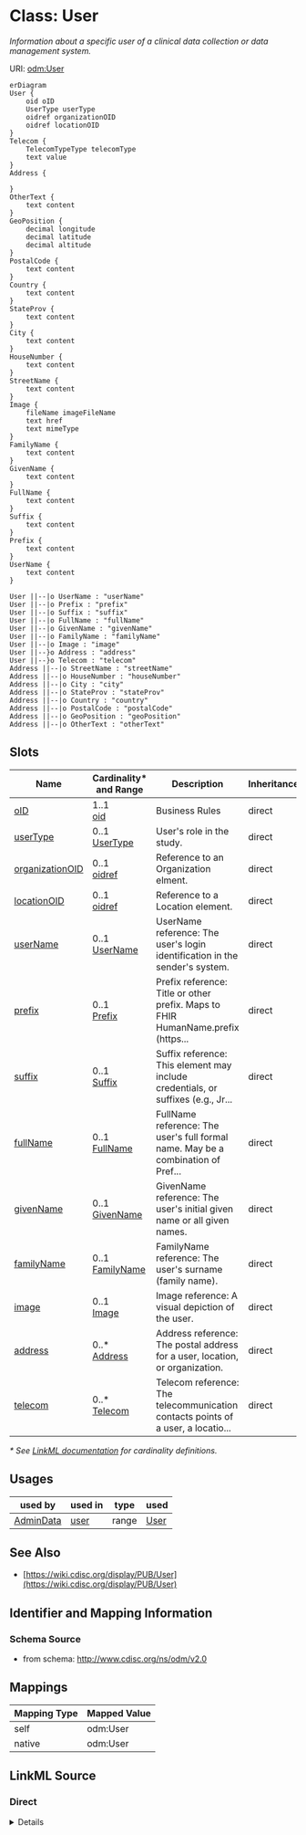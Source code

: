 # Class: User

_Information about a specific user of a clinical data collection or data management system._




URI: [odm:User](http://www.cdisc.org/ns/odm/v2.0/User)


```mermaid
erDiagram
User {
    oid oID  
    UserType userType  
    oidref organizationOID  
    oidref locationOID  
}
Telecom {
    TelecomTypeType telecomType  
    text value  
}
Address {

}
OtherText {
    text content  
}
GeoPosition {
    decimal longitude  
    decimal latitude  
    decimal altitude  
}
PostalCode {
    text content  
}
Country {
    text content  
}
StateProv {
    text content  
}
City {
    text content  
}
HouseNumber {
    text content  
}
StreetName {
    text content  
}
Image {
    fileName imageFileName  
    text href  
    text mimeType  
}
FamilyName {
    text content  
}
GivenName {
    text content  
}
FullName {
    text content  
}
Suffix {
    text content  
}
Prefix {
    text content  
}
UserName {
    text content  
}

User ||--|o UserName : "userName"
User ||--|o Prefix : "prefix"
User ||--|o Suffix : "suffix"
User ||--|o FullName : "fullName"
User ||--|o GivenName : "givenName"
User ||--|o FamilyName : "familyName"
User ||--|o Image : "image"
User ||--}o Address : "address"
User ||--}o Telecom : "telecom"
Address ||--|o StreetName : "streetName"
Address ||--|o HouseNumber : "houseNumber"
Address ||--|o City : "city"
Address ||--|o StateProv : "stateProv"
Address ||--|o Country : "country"
Address ||--|o PostalCode : "postalCode"
Address ||--|o GeoPosition : "geoPosition"
Address ||--|o OtherText : "otherText"

```



<!-- no inheritance hierarchy -->


## Slots

| Name | Cardinality* and Range | Description | Inheritance |
| ---  | --- | --- | --- |
| [oID](oID.md) | 1..1 <br/> [oid](oid.md) | Business Rules | direct |
| [userType](userType.md) | 0..1 <br/> [UserType](UserType.md) | User's role in the study. | direct |
| [organizationOID](organizationOID.md) | 0..1 <br/> [oidref](oidref.md) | Reference to an Organization elment. | direct |
| [locationOID](locationOID.md) | 0..1 <br/> [oidref](oidref.md) | Reference to a Location element. | direct |
| [userName](userName.md) | 0..1 <br/> [UserName](UserName.md) | UserName reference: The user's login identification in the sender's system. | direct |
| [prefix](prefix.md) | 0..1 <br/> [Prefix](Prefix.md) | Prefix reference: Title or other prefix. Maps to FHIR HumanName.prefix (https... | direct |
| [suffix](suffix.md) | 0..1 <br/> [Suffix](Suffix.md) | Suffix reference: This element may include credentials, or suffixes (e.g., Jr... | direct |
| [fullName](fullName.md) | 0..1 <br/> [FullName](FullName.md) | FullName reference: The user's full formal name. May be a combination of Pref... | direct |
| [givenName](givenName.md) | 0..1 <br/> [GivenName](GivenName.md) | GivenName reference: The user's initial given name or all given names. | direct |
| [familyName](familyName.md) | 0..1 <br/> [FamilyName](FamilyName.md) | FamilyName reference: The user's surname (family name). | direct |
| [image](image.md) | 0..1 <br/> [Image](Image.md) | Image reference: A visual depiction of the user. | direct |
| [address](address.md) | 0..* <br/> [Address](Address.md) | Address reference: The postal address for a user, location, or organization. | direct |
| [telecom](telecom.md) | 0..* <br/> [Telecom](Telecom.md) | Telecom reference: The telecommunication contacts points of a user, a locatio... | direct |

_* See [LinkML documentation](https://linkml.io/linkml/schemas/slots.html#slot-cardinality) for cardinality definitions._




## Usages

| used by | used in | type | used |
| ---  | --- | --- | --- |
| [AdminData](AdminData.md) | [user](user.md) | range | [User](User.md) |






## See Also

* [https://wiki.cdisc.org/display/PUB/User](https://wiki.cdisc.org/display/PUB/User)

## Identifier and Mapping Information







### Schema Source


* from schema: http://www.cdisc.org/ns/odm/v2.0





## Mappings

| Mapping Type | Mapped Value |
| ---  | ---  |
| self | odm:User |
| native | odm:User |





## LinkML Source

<!-- TODO: investigate https://stackoverflow.com/questions/37606292/how-to-create-tabbed-code-blocks-in-mkdocs-or-sphinx -->

### Direct

<details>
```yaml
name: User
description: Information about a specific user of a clinical data collection or data
  management system.
from_schema: http://www.cdisc.org/ns/odm/v2.0
see_also:
- https://wiki.cdisc.org/display/PUB/User
rank: 1000
slots:
- oID
- userType
- organizationOID
- locationOID
- userName
- prefix
- suffix
- fullName
- givenName
- familyName
- image
- address
- telecom
slot_usage:
  oID:
    name: oID
    description: Business Rules
    comments:
    - 'Required

      range: oid

      For each UserRef/@UserOID value in an AuditRecord or Signature element in the
      Clinical Data there must be a User element with a matching OID attribute.'
    domain_of:
    - Study
    - MetaDataVersion
    - Standard
    - ValueListDef
    - WhereClauseDef
    - StudyEventGroupDef
    - StudyEventDef
    - ItemGroupDef
    - ItemDef
    - CodeList
    - MethodDef
    - ConditionDef
    - CommentDef
    - StudyIndication
    - StudyIntervention
    - StudyObjective
    - StudyEndPoint
    - StudyTargetPopulation
    - StudyEstimand
    - Arm
    - Epoch
    - StudyParameter
    - StudyTiming
    - TransitionTimingConstraint
    - AbsoluteTimingConstraint
    - RelativeTimingConstraint
    - DurationTimingConstraint
    - WorkflowDef
    - Transition
    - Branching
    - Criterion
    - User
    - Organization
    - Location
    - SignatureDef
    - Query
    range: oid
    required: true
  userType:
    name: userType
    description: User's role in the study.
    comments:
    - 'Optional

      enum values: (Sponsor | Investigator | Subject | Monitor | Data analyst | Care
      provider | Assessor | Lab | Other)

      A user can be a member of more than one organization, work or enter data at
      different locations. For studies that include patient reported outcomes, the
      user may be a study subject and/or their care-giver.'
    domain_of:
    - User
    range: UserType
  organizationOID:
    name: organizationOID
    description: Reference to an Organization elment.
    comments:
    - 'Optional

      range: oidref

      Must match the OID attribute for an OrganizationDef element within this AdminData
      element.'
    domain_of:
    - User
    - Location
    range: oidref
  locationOID:
    name: locationOID
    description: Reference to a Location element.
    comments:
    - 'Optional

      range: oidref

      Must match the OID attribute for an OrganizationDef element within this AdminData
      element.'
    domain_of:
    - User
    - Organization
    - SiteRef
    - LocationRef
    range: oidref
  userName:
    name: userName
    domain_of:
    - User
    range: UserName
    maximum_cardinality: 1
  prefix:
    name: prefix
    domain_of:
    - User
    range: Prefix
    maximum_cardinality: 1
  suffix:
    name: suffix
    domain_of:
    - User
    range: Suffix
    maximum_cardinality: 1
  fullName:
    name: fullName
    domain_of:
    - User
    range: FullName
    maximum_cardinality: 1
  givenName:
    name: givenName
    domain_of:
    - User
    range: GivenName
    maximum_cardinality: 1
  familyName:
    name: familyName
    domain_of:
    - User
    range: FamilyName
    maximum_cardinality: 1
  image:
    name: image
    domain_of:
    - User
    range: Image
    maximum_cardinality: 1
  address:
    name: address
    multivalued: true
    domain_of:
    - User
    - Organization
    - Location
    range: Address
    inlined: true
    inlined_as_list: true
  telecom:
    name: telecom
    multivalued: true
    domain_of:
    - User
    - Organization
    - Location
    range: Telecom
    inlined: true
    inlined_as_list: true
class_uri: odm:User

```
</details>

### Induced

<details>
```yaml
name: User
description: Information about a specific user of a clinical data collection or data
  management system.
from_schema: http://www.cdisc.org/ns/odm/v2.0
see_also:
- https://wiki.cdisc.org/display/PUB/User
rank: 1000
slot_usage:
  oID:
    name: oID
    description: Business Rules
    comments:
    - 'Required

      range: oid

      For each UserRef/@UserOID value in an AuditRecord or Signature element in the
      Clinical Data there must be a User element with a matching OID attribute.'
    domain_of:
    - Study
    - MetaDataVersion
    - Standard
    - ValueListDef
    - WhereClauseDef
    - StudyEventGroupDef
    - StudyEventDef
    - ItemGroupDef
    - ItemDef
    - CodeList
    - MethodDef
    - ConditionDef
    - CommentDef
    - StudyIndication
    - StudyIntervention
    - StudyObjective
    - StudyEndPoint
    - StudyTargetPopulation
    - StudyEstimand
    - Arm
    - Epoch
    - StudyParameter
    - StudyTiming
    - TransitionTimingConstraint
    - AbsoluteTimingConstraint
    - RelativeTimingConstraint
    - DurationTimingConstraint
    - WorkflowDef
    - Transition
    - Branching
    - Criterion
    - User
    - Organization
    - Location
    - SignatureDef
    - Query
    range: oid
    required: true
  userType:
    name: userType
    description: User's role in the study.
    comments:
    - 'Optional

      enum values: (Sponsor | Investigator | Subject | Monitor | Data analyst | Care
      provider | Assessor | Lab | Other)

      A user can be a member of more than one organization, work or enter data at
      different locations. For studies that include patient reported outcomes, the
      user may be a study subject and/or their care-giver.'
    domain_of:
    - User
    range: UserType
  organizationOID:
    name: organizationOID
    description: Reference to an Organization elment.
    comments:
    - 'Optional

      range: oidref

      Must match the OID attribute for an OrganizationDef element within this AdminData
      element.'
    domain_of:
    - User
    - Location
    range: oidref
  locationOID:
    name: locationOID
    description: Reference to a Location element.
    comments:
    - 'Optional

      range: oidref

      Must match the OID attribute for an OrganizationDef element within this AdminData
      element.'
    domain_of:
    - User
    - Organization
    - SiteRef
    - LocationRef
    range: oidref
  userName:
    name: userName
    domain_of:
    - User
    range: UserName
    maximum_cardinality: 1
  prefix:
    name: prefix
    domain_of:
    - User
    range: Prefix
    maximum_cardinality: 1
  suffix:
    name: suffix
    domain_of:
    - User
    range: Suffix
    maximum_cardinality: 1
  fullName:
    name: fullName
    domain_of:
    - User
    range: FullName
    maximum_cardinality: 1
  givenName:
    name: givenName
    domain_of:
    - User
    range: GivenName
    maximum_cardinality: 1
  familyName:
    name: familyName
    domain_of:
    - User
    range: FamilyName
    maximum_cardinality: 1
  image:
    name: image
    domain_of:
    - User
    range: Image
    maximum_cardinality: 1
  address:
    name: address
    multivalued: true
    domain_of:
    - User
    - Organization
    - Location
    range: Address
    inlined: true
    inlined_as_list: true
  telecom:
    name: telecom
    multivalued: true
    domain_of:
    - User
    - Organization
    - Location
    range: Telecom
    inlined: true
    inlined_as_list: true
attributes:
  oID:
    name: oID
    description: Business Rules
    comments:
    - 'Required

      range: oid

      For each UserRef/@UserOID value in an AuditRecord or Signature element in the
      Clinical Data there must be a User element with a matching OID attribute.'
    from_schema: http://www.cdisc.org/ns/odm/v2.0
    rank: 1000
    identifier: true
    alias: oID
    owner: User
    domain_of:
    - Study
    - MetaDataVersion
    - Standard
    - ValueListDef
    - WhereClauseDef
    - StudyEventGroupDef
    - StudyEventDef
    - ItemGroupDef
    - ItemDef
    - CodeList
    - MethodDef
    - ConditionDef
    - CommentDef
    - StudyIndication
    - StudyIntervention
    - StudyObjective
    - StudyEndPoint
    - StudyTargetPopulation
    - StudyEstimand
    - Arm
    - Epoch
    - StudyParameter
    - StudyTiming
    - TransitionTimingConstraint
    - AbsoluteTimingConstraint
    - RelativeTimingConstraint
    - DurationTimingConstraint
    - WorkflowDef
    - Transition
    - Branching
    - Criterion
    - User
    - Organization
    - Location
    - SignatureDef
    - Query
    range: oid
    required: true
  userType:
    name: userType
    description: User's role in the study.
    comments:
    - 'Optional

      enum values: (Sponsor | Investigator | Subject | Monitor | Data analyst | Care
      provider | Assessor | Lab | Other)

      A user can be a member of more than one organization, work or enter data at
      different locations. For studies that include patient reported outcomes, the
      user may be a study subject and/or their care-giver.'
    from_schema: http://www.cdisc.org/ns/odm/v2.0
    rank: 1000
    alias: userType
    owner: User
    domain_of:
    - User
    range: UserType
  organizationOID:
    name: organizationOID
    description: Reference to an Organization elment.
    comments:
    - 'Optional

      range: oidref

      Must match the OID attribute for an OrganizationDef element within this AdminData
      element.'
    from_schema: http://www.cdisc.org/ns/odm/v2.0
    rank: 1000
    alias: organizationOID
    owner: User
    domain_of:
    - User
    - Location
    range: oidref
  locationOID:
    name: locationOID
    description: Reference to a Location element.
    comments:
    - 'Optional

      range: oidref

      Must match the OID attribute for an OrganizationDef element within this AdminData
      element.'
    from_schema: http://www.cdisc.org/ns/odm/v2.0
    rank: 1000
    alias: locationOID
    owner: User
    domain_of:
    - User
    - Organization
    - SiteRef
    - LocationRef
    range: oidref
  userName:
    name: userName
    description: 'UserName reference: The user''s login identification in the sender''s
      system.'
    from_schema: http://www.cdisc.org/ns/odm/v2.0
    rank: 1000
    identifier: false
    alias: userName
    owner: User
    domain_of:
    - User
    range: UserName
    maximum_cardinality: 1
  prefix:
    name: prefix
    description: 'Prefix reference: Title or other prefix. Maps to FHIR HumanName.prefix
      (https://www.hl7.org/fhir/datatypes.html#humanname).'
    from_schema: http://www.cdisc.org/ns/odm/v2.0
    rank: 1000
    identifier: false
    alias: prefix
    owner: User
    domain_of:
    - User
    range: Prefix
    maximum_cardinality: 1
  suffix:
    name: suffix
    description: 'Suffix reference: This element may include credentials, or suffixes
      (e.g., Jr., III).'
    from_schema: http://www.cdisc.org/ns/odm/v2.0
    rank: 1000
    identifier: false
    alias: suffix
    owner: User
    domain_of:
    - User
    range: Suffix
    maximum_cardinality: 1
  fullName:
    name: fullName
    description: 'FullName reference: The user''s full formal name. May be a combination
      of Prefix, GivenName, FamilyName & Suffix. Intended to be used for display.'
    from_schema: http://www.cdisc.org/ns/odm/v2.0
    rank: 1000
    identifier: false
    alias: fullName
    owner: User
    domain_of:
    - User
    range: FullName
    maximum_cardinality: 1
  givenName:
    name: givenName
    description: 'GivenName reference: The user''s initial given name or all given
      names.'
    from_schema: http://www.cdisc.org/ns/odm/v2.0
    rank: 1000
    identifier: false
    alias: givenName
    owner: User
    domain_of:
    - User
    range: GivenName
    maximum_cardinality: 1
  familyName:
    name: familyName
    description: 'FamilyName reference: The user''s surname (family name).'
    from_schema: http://www.cdisc.org/ns/odm/v2.0
    rank: 1000
    identifier: false
    alias: familyName
    owner: User
    domain_of:
    - User
    range: FamilyName
    maximum_cardinality: 1
  image:
    name: image
    description: 'Image reference: A visual depiction of the user.'
    from_schema: http://www.cdisc.org/ns/odm/v2.0
    rank: 1000
    identifier: false
    alias: image
    owner: User
    domain_of:
    - User
    range: Image
    maximum_cardinality: 1
  address:
    name: address
    description: 'Address reference: The postal address for a user, location, or organization.'
    from_schema: http://www.cdisc.org/ns/odm/v2.0
    rank: 1000
    multivalued: true
    identifier: false
    alias: address
    owner: User
    domain_of:
    - User
    - Organization
    - Location
    range: Address
    inlined: true
    inlined_as_list: true
  telecom:
    name: telecom
    description: 'Telecom reference: The telecommunication contacts points of a user,
      a location, or an organization. The Type attribute designates the type of contact.'
    from_schema: http://www.cdisc.org/ns/odm/v2.0
    rank: 1000
    multivalued: true
    identifier: false
    alias: telecom
    owner: User
    domain_of:
    - User
    - Organization
    - Location
    range: Telecom
    inlined: true
    inlined_as_list: true
class_uri: odm:User

```
</details>